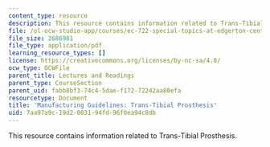 ```yaml
---
content_type: resource
description: This resource contains information related to Trans-Tibial Prosthesis.
file: /ol-ocw-studio-app/courses/ec-722-special-topics-at-edgerton-center-developing-world-prosthetics-spring-2010/7aa97a9c19d2003194fd96f0ea94c8db_MITEC_722S10_ICRC_transtib.pdf
file_size: 2686981
file_type: application/pdf
learning_resource_types: []
license: https://creativecommons.org/licenses/by-nc-sa/4.0/
ocw_type: OCWFile
parent_title: Lectures and Readings
parent_type: CourseSection
parent_uid: fabb8bf3-74c4-5dae-f172-72242aa80efa
resourcetype: Document
title: 'Manufacturing Guidelines: Trans-Tibial Prosthesis'
uid: 7aa97a9c-19d2-0031-94fd-96f0ea94c8db
---
```

This resource contains information related to Trans-Tibial Prosthesis.